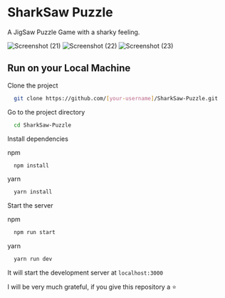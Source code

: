 # SharkSaw Puzzle
A JigSaw Puzzle Game with a sharky feeling.

![Screenshot (21)](https://user-images.githubusercontent.com/53038576/131250455-4b201530-c212-4cab-9ccb-9242fb74f878.png)
![Screenshot (22)](https://user-images.githubusercontent.com/53038576/131250460-5b67f55b-d543-4d6b-9e39-f5355379875a.png)
![Screenshot (23)](https://user-images.githubusercontent.com/53038576/131250464-95000578-fec4-4029-a4ea-469bd9d76dcb.png)

## Run on your Local Machine

Clone the project

```bash
  git clone https://github.com/[your-username]/SharkSaw-Puzzle.git
```

Go to the project directory

```bash
  cd SharkSaw-Puzzle
```

Install dependencies

npm

```bash
  npm install
```
yarn

```bash
  yarn install
```

Start the server

npm

```bash
  npm run start
```
yarn

```bash
  yarn run dev
```

It will start the development server at `localhost:3000`

I will be very much grateful, if you give this repository a ⭐
